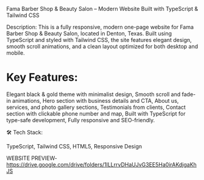 Fama Barber Shop & Beauty Salon – Modern Website Built with TypeScript & Tailwind CSS

Description:
This is a fully responsive, modern one-page website for Fama Barber Shop & Beauty Salon, located in Denton, Texas. Built using TypeScript and styled with Tailwind CSS, the site features elegant design, smooth scroll animations, and a clean layout optimized for both desktop and mobile.

# Key Features:

Elegant black & gold theme with minimalist design, 
Smooth scroll and fade-in animations, 
Hero section with business details and CTA, 
About us, services, and photo gallery sections, 
Testimonials from clients, 
Contact section with clickable phone number and map, 
Built with TypeScript for type-safe development, 
Fully responsive and SEO-friendly.

🛠️ Tech Stack:

TypeScript, 
Tailwind CSS, 
HTML5, 
Responsive Design

WEBSITE PREVIEW-
https://drive.google.com/drive/folders/1lLLrrvDHaUJvG3EE5Ha0irAKdjgaKhJS

